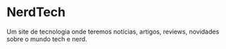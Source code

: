 # NerdTech
Um site de tecnologia onde teremos notícias, artigos, reviews, novidades sobre o mundo tech e nerd.
